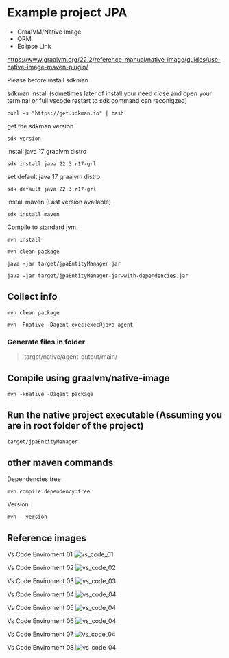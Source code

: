 
# Example project JPA

* GraalVM/Native Image
* ORM
* Eclipse Link

https://www.graalvm.org/22.2/reference-manual/native-image/guides/use-native-image-maven-plugin/

Please before install sdkman

sdkman install (sometimes later of install your need close and open your terminal or full vscode restart to sdk command can reconigzed)

```
curl -s "https://get.sdkman.io" | bash
```

get the sdkman version

```
sdk version
```

install java 17 graalvm distro

```
sdk install java 22.3.r17-grl
```

set default java 17 graalvm distro

```
sdk default java 22.3.r17-grl
```

install maven (Last version available)

```
sdk install maven
```

Compile to standard jvm.

```
mvn install

mvn clean package

java -jar target/jpaEntityManager.jar

java -jar target/jpaEntityManager-jar-with-dependencies.jar
```

## Collect info

```
mvn clean package

mvn -Pnative -Dagent exec:exec@java-agent
```

### Generate files in folder 

> target/native/agent-output/main/

## Compile using graalvm/native-image

```
mvn -Pnative -Dagent package
```

## Run the native project executable (Assuming you are in root folder of the project)

```
target/jpaEntityManager
```

## other maven commands

Dependencies tree

```
mvn compile dependency:tree
```

Version

```
mvn --version
```

## Reference images

Vs Code Enviroment 01
![vs_code_01](others/images/vs_code_01.png)

Vs Code Enviroment 02
![vs_code_02](others/images/vs_code_02.png)

Vs Code Enviroment 03
![vs_code_03](others/images/vs_code_03.png)

Vs Code Enviroment 04
![vs_code_04](others/images/vs_code_04.png)

Vs Code Enviroment 05
![vs_code_04](others/images/vs_code_05.png)

Vs Code Enviroment 06
![vs_code_04](others/images/vs_code_06.png)

Vs Code Enviroment 07
![vs_code_04](others/images/vs_code_07.png)

Vs Code Enviroment 08
![vs_code_04](others/images/vs_code_08.png)

